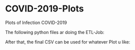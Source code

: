 # COVID-2019-Plots
 Plots of Infection COVID-2019

The following python files ar doing the ETL-Job:

After that, the final CSV can be used for whatever Plot u like:

